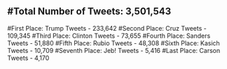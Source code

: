 #Total Number of Tweets: 3,501,543 
---
#First Place: Trump Tweets - 233,642
#Second Place: Cruz Tweets - 109,345
#Third Place: Clinton Tweets - 73,655
#Fourth Place: Sanders Tweets - 51,880
#Fifth Place: Rubio Tweets - 48,308
#Sixth Place: Kasich Tweets - 10,709
#Seventh Place: Jeb! Tweets - 5,416
#Last Place: Carson Tweets - 4,170
